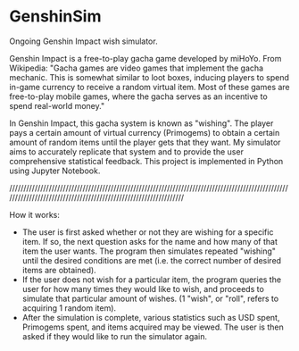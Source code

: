 # GenshinSim
Ongoing Genshin Impact wish simulator.

Genshin Impact is a free-to-play gacha game developed by miHoYo. From Wikipedia: "Gacha games are video games that implement the gacha mechanic. This is somewhat similar to loot boxes, inducing players to spend in-game currency to receive a random virtual item. Most of these games are free-to-play mobile games, where the gacha serves as an incentive to spend real-world money."

In Genshin Impact, this gacha system is known as "wishing". The player pays a certain amount of virtual currency (Primogems) to obtain a certain amount of random items until the player gets that they want. My simulator aims to accurately replicate that system and to provide the user comprehensive statistical feedback. This project is implemented in Python using Jupyter Notebook.


/////////////////////////////////////////////////////////////////////////////////////////////////////////////////////////////////////////////////////////////////


How it works:

- The user is first asked whether or not they are wishing for a specific item. If so, the next question asks for the name and how many of that item the user wants. The program then simulates repeated "wishing" until the desired conditions are met (i.e. the correct number of desired items are obtained).
- If the user does not wish for a particular item, the program queries the user for how many times they would like to wish, and proceeds to simulate that particular amount of wishes. (1 "wish", or "roll", refers to acquiring 1 random item).
- After the simulation is complete, various statistics such as USD spent, Primogems spent, and items acquired may be viewed. The user is then asked if they would like to run the simulator again.


